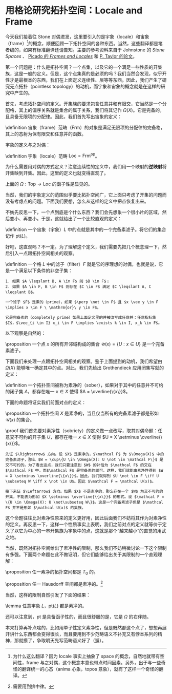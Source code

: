 # 用格论研究拓扑空间：Locale and Frame

今天我们接着往 Stone 对偶进发，这里要引入的是宇象（locale）和宙象（frame）[^1]的概念，顺便回顾一下拓扑空间的各种东西。当然，这些翻译都是笔者编的，如果有标准翻译还请告知。主要的参考资料来自于 Johnstone 的 *Stone Spaces* 、 [Picado 的 *Frames and Locales*](https://link.springer.com/book/10.1007/978-3-0348-0154-6) 和 [P. Taylor 的论文](http://www.paultaylor.eu/ASD/sobsc/sobsc.pdf)。

[^1]: 为什么这么翻译？因为 locale 事实上抽象了 space 的概念，自然地就带有空间性，frame 与之对偶，这个概念本意也带点时间因素。另外，出于与一些奇怪的翻译统一的心态（anima 心象，topos 意象），就有了这样一个奇怪的翻译。

第一个问题是：什么是拓扑空间？一个点集，以及它的一个满足一些性质的开集族，这是一般的定义。但是，这个点集真的是必须的吗？我们当然会发现，似乎开性才是最根本的东西，我们在上面定义连续性、层等等东西。因此，我们产生了研究无点拓扑（pointless topology）的动机，而宇象和宙象的概念就是在这样的研究中产生的。

首先，考虑拓扑空间的定义。开集族的要求包含任意并和有限交，它当然是一个分配格，其上的偏序关系就是集合的属于关系，我们将其记作 $\Omega(X)$。它是完备的，且具备无限项的分配律。因此，我们首先写出宙象的定义：

\definition
    宙象（frame）范畴（$\mathsf{Frm}$）的对象是满足无限项的分配律的完备格，其上的态射为保有限交和任意并的函数。

宇象的定义与之对偶：

\definition
    宇象（locale）范畴 $\mathsf{Loc} = \mathsf{Frm}^\mathrm{op}$。

为什么需要用对偶的方式定义？注意连续性的定义中，我们用一个映射的**逆映射**将开集映到开集。因此，这里的定义也就变得直观了。

上面的 $\Omega: \mathsf{Top} \to \mathsf{Loc}$ 的函子性是显见的。

当然，我们的宇象定义的范围似乎要比拓扑空间广，它上面只考虑了开集的问题而没有考虑点的问题。下面我们要想，怎么从这样的定义中把点恢复出来。

不妨先反思一下，一个点到底是个什么东西？我们会先想象一个很小片的区域，然后变小、再变小。于是，这就给出了一个比较直观的定义：

\definition
    一个宙象（宇象）$L$ 中的点就是其中的一个完备素滤子。将它们的集合记作 $\mathrm{pt}(L)$。

好吧，这直观吗？不一定。为了理解这个定义，我们需要先把几个概念理一下，然后引入一点跟拓扑空间相关的观察。

\definition
    一个格 $L$ 中的滤子（filter）$F$ 就是它的序理想的对偶，也就是说，它是一个满足以下条件的非空子集：

    1. 如果 $A \leqslant B, A \in F$ 则 $B \in F$；
    2. 如果 $A \in F, B \in F$ 则存在 $C \in F$ 满足 $C \leqslant A, C \leqslant B$。

    一个滤子 $F$ 是素的（prime），如果 $\perp \not \in F$ 且 $x \vee y \in F \implies x \in F \ \mathrm{or}\ y \in F$。

    它是完备素的（completely prime）如果上面定义里的并被改写成任意并：任意指标集 $I$，$\vee_{i \in I} x_i \in F \implies \exists k \in I, x_k \in F$。

以下观察是自然的：

\proposition
    一个点 $x$ 的所有开邻域构成的集合 $\mathcal U(x) = \{U: x \in U\}$ 是一个完备素滤子。

下面我们来处理一点跟拓扑空间相关的观察。鉴于上面提到的动机，我们希望由 $\Omega(X)$ 能够唯一确定其中的点。对此，我们先给出 Grothendieck 应用闭集写就的定义：

\definition
    一个拓扑空间被称为素净的（sober），如果对于其中的任意并不可约的闭子集 $A$，都存在唯一 $x \in X$ 使得 $A = \overline{\{x\}}$。

下面的命题将证实我们前面对点的定义：

\proposition
    一个拓扑空间 $X$ 是素净的，当且仅当所有的完备素滤子都是形如 $\mathcal U(x)$ 的集合。

\proof
    我们首先要对素净性（sobriety）的定义做一点改写，取其对偶命题：任意交不可约的开子集 $U$，都存在唯一 $x \in X$ 使得 $U = X \setminus \overline{\{x\}}$。

    先证 $\Rightarrow$ 方向。设 $X$ 是素净的，$\mathcal F$ 为 $\Omega(X)$ 中的完备素滤子，那么 $W = \cup\{U \in \Omega(X): U \not \in \mathcal F\}$ 是交不可约的。为了看出这点，我们只要注意到 $W$ 的补恰为 $\mathcal F$ 的交在 $\mathcal F$ 中，而$\mathcal F$ 是完备素的即可。这样，我们就能由素净性得到 $W = X \setminus \overline{\{x\}}$。因此，我们就得到 $U \not \in F \iff U \subseteq W \iff x \not \in U$。因此 $\mathcal F = \mathcal U(x)$。

    接下来证 $\Leftarrow$ 方向。如果 $X$ 不是素净的，那么存在一个 $W$ 为交不可约的开集，不能表为形如 $X \setminus \overline{\{x\}}$ 的形式。设 $\mathcal F = \{U \in \Omega(X): U \not\subseteq W\}$。这是一个完备素滤子但是 $\mathcal F$ 并不是形如 $\mathcal U(x)$ 的集族。

这个命题往往比对素净性原来的定义更好用，因此后面我们不妨将其作为对素净性的定义。再反思一下，这样一个性质事实上表明，我们之前对点的定义就等价于定义了以它为中心的一串开集族为宇象中的点，这就是那个“越来越小”的直觉的用武之地。

当然，既然对拓扑空间给出了素净性的限制，那么我们不妨稍微讨论一下这个限制有多强。下面两个命题在此不做证明，但它们能够给出关于其限制的一个直观理解：

\proposition
    任一素净的拓扑空间都是 $T_0$ 的。

\proposition
    任一 Hausdorff 空间都是素净的。[^2]

[^2]: 需要用到排中律。

当然，这样的限制自然引发了下面的结果：

\lemma
    任意宇象 $L$，$\mathrm{pt}(L)$ 都是素净的。

还可以注意到，$\mathrm{pt}$ 是具备函子性的，而且很舒服的是，它是 $\Omega$ 的右伴随。

本来打算再补点啥的，比如用单子性定义素净性，但是既然都这个点了，想想再展开讲什么东西都会变得很长，而且要用到不少范畴语义不补充又有悖本系列的精神，那就摸了，争取明天先写范畴语义好了（遁）。